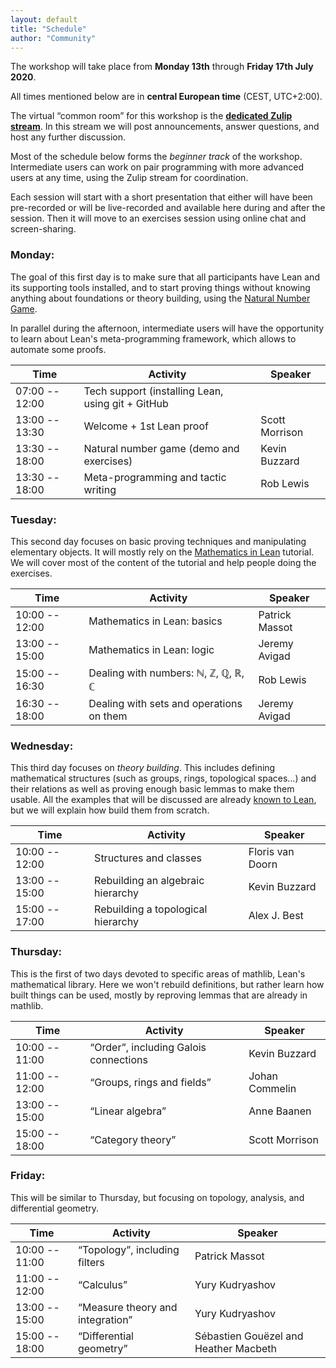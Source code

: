```yaml
---
layout: default
title: "Schedule"
author: "Community"
---
```


The workshop will take place from **Monday 13th** through **Friday 17th July 2020**.

All times mentioned below are in **central European time** (CEST, UTC+2:00).

The virtual “common room” for this workshop is the
[**dedicated Zulip stream**](https://leanprover.zulipchat.com/#narrow/stream/238830-Lean-for.20the.20curious.20mathematician.202020).
In this stream we will post announcements, answer questions, and host any further discussion.

Most of the schedule below forms the *beginner track* of the workshop.
Intermediate users can work on pair programming with more advanced
users at any time, using the Zulip stream for coordination.

Each session will start with a short presentation that either will have
been pre-recorded or will be live-recorded and available here during and
after the session.
Then it will move to an exercises session using online chat and
screen-sharing.

### Monday:

The goal of this first day is to make sure that all participants have
Lean and its supporting tools installed, and to start proving things
without knowing anything about foundations or theory building,
using the [Natural Number Game](http://wwwf.imperial.ac.uk/~buzzard/xena/natural_number_game/).

In parallel during the afternoon, intermediate users will have the
opportunity to learn about Lean's meta-programming framework, which allows
to automate some proofs.

Time | Activity | Speaker
---- | -------- | -------
07:00 -- 12:00 | Tech support (installing Lean, using git + GitHub |
13:00 -- 13:30 | Welcome + 1st Lean proof                 | Scott Morrison
13:30 -- 18:00 | Natural number game (demo and exercises) | Kevin Buzzard
13:30 -- 18:00 | Meta-programming and tactic writing      | Rob Lewis


### Tuesday: 

This second day focuses on basic proving techniques and manipulating elementary
objects. It will mostly rely on the 
[Mathematics in Lean](https://leanprover-community.github.io/mathematics_in_lean/)
tutorial. We will cover most of the content of the tutorial and help people
doing the exercises.

Time | Activity | Speaker
---- | -------- | -------
10:00 -- 12:00 | Mathematics in Lean: basics              | Patrick Massot
13:00 -- 15:00 | Mathematics in Lean: logic               | Jeremy Avigad
15:00 -- 16:30 | Dealing with numbers: ℕ, ℤ, ℚ, ℝ, ℂ      | Rob Lewis
16:30 -- 18:00 | Dealing with sets and operations on them | Jeremy Avigad

### Wednesday:

This third day focuses on *theory building*. This includes defining
mathematical structures (such as groups, rings, topological spaces...)
and their relations as well as proving enough basic lemmas to make them
usable. 
All the examples that will be discussed are already 
[known to Lean](https://leanprover-community.github.io/mathlib-overview.html),
but we will explain how build them from scratch.

Time | Activity | Speaker
---- | -------- | -------
10:00 -- 12:00 | Structures and classes               | Floris van Doorn
13:00 -- 15:00 | Rebuilding an algebraic hierarchy    | Kevin Buzzard
15:00 -- 17:00 | Rebuilding a topological hierarchy   | Alex J. Best


### Thursday:

This is the first of two days devoted to specific areas of mathlib,
Lean's mathematical library.
Here we won't rebuild definitions, but rather learn how built things can
be used, mostly by reproving lemmas that are already in mathlib.

Time | Activity | Speaker
---- | -------- | -------
10:00 -- 11:00 | “Order”, including Galois connections  | Kevin Buzzard
11:00 -- 12:00 | “Groups, rings and fields”             | Johan Commelin
13:00 -- 15:00 | “Linear algebra”                       | Anne Baanen
15:00 -- 18:00 | “Category theory”                      | Scott Morrison


### Friday:

This will be similar to Thursday, but focusing on topology, analysis,
and differential geometry.

Time | Activity | Speaker
---- | -------- | -------
10:00 -- 11:00 | “Topology”, including filters          | Patrick Massot
11:00 -- 12:00 | “Calculus”                             | Yury Kudryashov
13:00 -- 15:00 | “Measure theory and integration”       | Yury Kudryashov
15:00 -- 18:00 | “Differential geometry”                | Sébastien Gouëzel and Heather Macbeth
